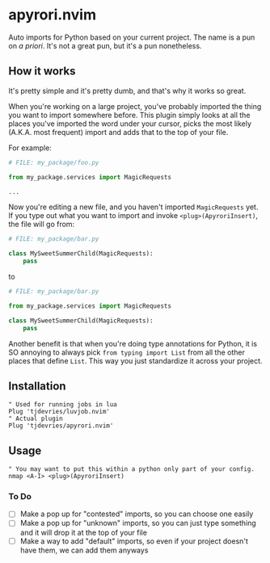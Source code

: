 # apyrori.nvim

Auto imports for Python based on your current project. The name is a pun on _a priori_. It's not a great pun, but it's a pun nonetheless.


## How it works

It's pretty simple and it's pretty dumb, and that's why it works so great.

When you're working on a large project, you've probably imported the thing you want to import somewhere before.
This plugin simply looks at all the places you've imported the word under your cursor, picks the most likely (A.K.A. most frequent) import
and adds that to the top of your file.


For example:

```python
# FILE: my_package/foo.py

from my_package.services import MagicRequests

...
```

Now you're editing a new file, and you haven't imported `MagicRequests` yet. If you type out what you want to import and invoke `<plug>(ApyroriInsert)`,
the file will go from:

```python
# FILE: my_package/bar.py

class MySweetSummerChild(MagicRequests):
    pass
```

to

```python
# FILE: my_package/bar.py

from my_package.services import MagicRequests

class MySweetSummerChild(MagicRequests):
    pass
```

Another benefit is that when you're doing type annotations for Python, it is SO annoying to always pick `from typing import List` from all the other places that define `List`. This way you just standardize it across your project.

## Installation

```vim
" Used for running jobs in lua
Plug 'tjdevries/luvjob.nvim'
" Actual plugin
Plug 'tjdevries/apyrori.nvim'
```

## Usage

```vim
" You may want to put this within a python only part of your config.
nmap <A-I> <plug>(ApyroriInsert)
```


### To Do

- [ ] Make a pop up for "contested" imports, so you can choose one easily
- [ ] Make a pop up for "unknown" imports, so you can just type something and it will drop it at the top of your file
- [ ] Make a way to add "default" imports, so even if your project doesn't have them, we can add them anyways
